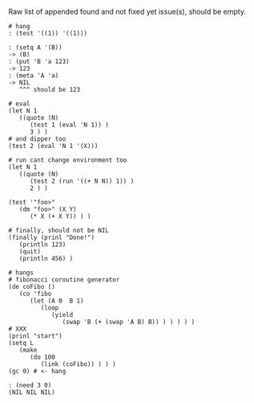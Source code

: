 Raw list of appended found and not fixed yet issue(s), should be empty.
```
# hang
: (test '((1)) '((1)))
```

```
: (setq A '(B))
-> (B)
: (put 'B 'a 123)
-> 123
: (meta 'A 'a)
-> NIL
   ^^^ should be 123
```

```
# eval
(let N 1
   ((quote (N)
      (test 1 (eval 'N 1)) )
      3 ) )
# and dipper too
(test 2 (eval 'N 1 '(X)))
```

```
# run cant change environment too
(let N 1
   ((quote (N)
      (test 2 (run '((+ N N)) 1)) )
      2 ) )

```

```
(test '"foo>"
   (dm "foo>" (X Y)
      (* X (+ X Y)) ) )
```

```
# finally, should not be NIL
(finally (prinl "Done!")
   (println 123)
   (quit)
   (println 456) )
```

```
# hangs
# fibonacci coroutine generator
(de coFibo ()
   (co 'fibo
      (let (A 0  B 1)
         (loop
            (yield
               (swap 'B (+ (swap 'A B) B)) ) ) ) ) )
# XXX
(prinl "start")
(setq L
   (make
      (do 100
         (link (coFibo)) ) ) )
(gc 0) # <- hang
```

```
: (need 3 0)
(NIL NIL NIL)
```
